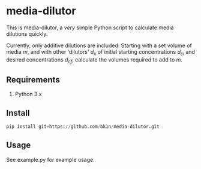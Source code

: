 # media-dilutor
This is media-dilutor, a *very* simple Python script to calculate media dilutions quickly.

Currently, only additive dilutions are included: 
    Starting with a set volume of media $m$, and with other 'dilutors' $d_x$ of initial starting concentrations $d_{ci}$ and desired concentrations $d_{cf}$, calculate the volumes required to add to $m$.

## Requirements
1. Python 3.x

## Install
```Python
pip install git+https://github.com/bk1n/media-dilutor.git
```

## Usage
See example.py for example usage.
